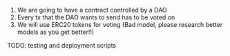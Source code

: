 1. We are going to have a contract controlled by a DAO
2. Every tx that the DAO wants to send has to be voted on
3. We will use ERC20 tokens for voting (Bad model, please research better models as you get better!!)

TODO: testing and deployment scripts